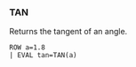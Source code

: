 <!--
This is generated by ESQL’s AbstractFunctionTestCase. Do no edit it. See ../README.md for how to regenerate it.
-->

### TAN
Returns the tangent of an angle.

```
ROW a=1.8
| EVAL tan=TAN(a)
```

